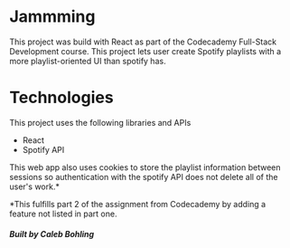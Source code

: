 # Jammming
This project was build with React as part of the Codecademy Full-Stack Development course. This project lets user create Spotify playlists with a more playlist-oriented UI than spotify has.

# Technologies
This project uses the following libraries and APIs

- React
- Spotify API

This web app also uses cookies to store the playlist information between sessions so authentication with the spotify API does not delete all of the user's work.* 

*This fulfills part 2 of the assignment from Codecademy by adding a feature not listed in part one. 

#### *Built by Caleb Bohling*